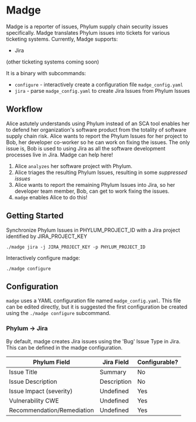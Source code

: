 # Madge

Madge is a reporter of issues, Phylum supply chain security issues specifically. Madge translates Phylum issues into tickets for various ticketing systems. Currently, Madge supports:
- Jira

(other ticketing systems coming soon)

It is a binary with subcommands:
- `configure` - interactively create a configuration file `madge_config.yaml`
- `jira` - parse `madge_config.yaml` to create Jira Issues from Phylum Issues

## Workflow
Alice astutely understands using Phylum instead of an SCA tool enables her to defend her organization's software product from the totality of software supply chain risk. Alice wants to report the Phylum Issues for her project to Bob, her developer co-worker so he can work on fixing the issues. The only issue is, Bob is used to using Jira as all the software development processes live in Jira. Madge can help here!

1. Alice `analyzes` her software project with Phylum.
1. Alice triages the resulting Phylum Issues, resulting in some *suppressed issues*
1. Alice wants to report the remaining Phylum Issues into Jira, so her developer team member, Bob, can get to work fixing the issues.
1. `madge` enables Alice to do this!

## Getting Started
Synchronize Phylum Issues in PHYLUM_PROJECT_ID with a Jira project identified by JIRA_PROJECT_KEY

`./madge jira -j JIRA_PROJECT_KEY -p PHYLUM_PROJECT_ID`

Interactively configure madge:

`./madge configure`

## Configuration
`madge` uses a YAML configuration file named `madge_config.yaml`. This file can be edited directly, but it is suggested the first configuration be created using the `./madge configure` subcommand.

### Phylum -> Jira
By default, madge creates Jira issues using the 'Bug' Issue Type in Jira. This can be defined in the madge configuration.

| Phylum Field | Jira Field | Configurable? |
|-----|-----| ----- | 
| Issue Title | Summary | No |
| Issue Description | Description | No |
| Issue Impact (severity) | Undefined | Yes |
| Vulnerability CWE | Undefined | Yes |
| Recommendation/Remediation | Undefined | Yes |





